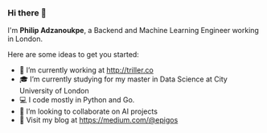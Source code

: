 ### Hi there 👋

I'm **Philip Adzanoukpe**, a Backend and Machine Learning Engineer working in London.

Here are some ideas to get you started:

- 🔭 I’m currently working at http://triller.co
- 🎓 I’m currently studying for my master in Data Science at City University of London
- 💻 I code mostly in Python and Go.
- 👯 I’m looking to collaborate on AI projects
- 📝 Visit my blog at https://medium.com/@epigos

